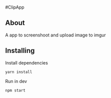 #ClipApp

## About
A app to screenshoot and upload image to imgur

## Installing

Install dependencies
```
yarn install 
```

Run in dev
```
npm start
```
